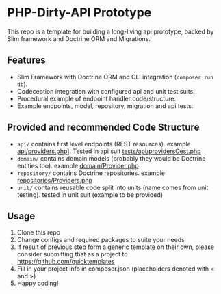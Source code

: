 PHP-Dirty-API Prototype
=======================

This repo is a template for building a long-living api prototype, backed by Slim
framework and Doctrine ORM and Migrations.

## Features
* Slim Framework with Doctrine ORM and CLI integration (`composer run db`).
* Codeception integration with configured api and unit test suits.
* Procedural example of endpoint handler code/structure.
* Example endpoints, model, repository, migration and api tests.

## Provided and recommended Code Structure
* `api/` contains first level endpoints (REST resources). example [api/providers.php](api/providers.php)]. Tested in api suit [tests/api/providersCest.php](tests/api/providerCest.php)
* `domain/` contains domain models (probably they would be Doctrine entities too). example [domain/Provider.php](api/Provider.php)
* `repository/` contains Doctrine repositories. example [repositories/Providers.php](repositories/Providers.php)
* `unit/` contains reusable code split into units (name comes from unit testing). tested in unit suit (example to be provided)

## Usage
1. Clone this repo
2. Change configs and required packages to suite your needs
3. If result of previous step form a generic template on their own,
please consider submitting that as a project to https://github.com/quicktemplates
4. Fill in your project info in composer.json (placeholders denoted with < and >)
5. Happy coding!
